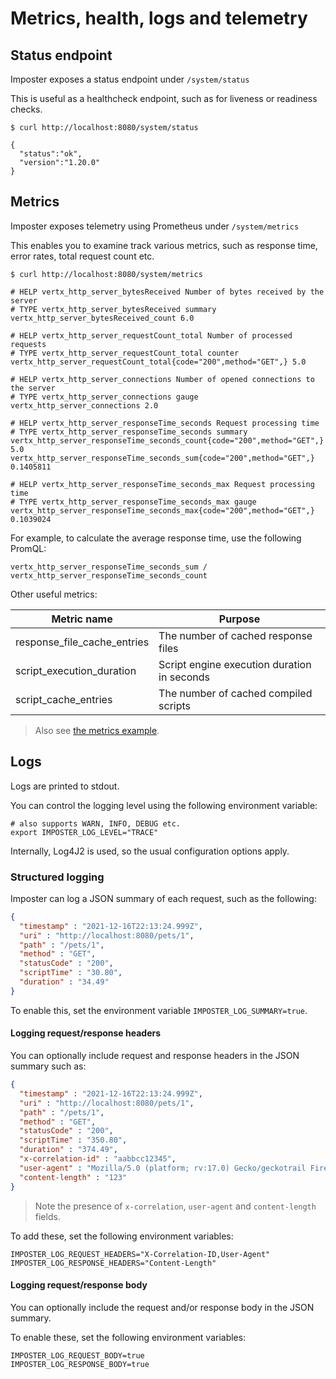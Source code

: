 # Metrics, health, logs and telemetry

## Status endpoint

Imposter exposes a status endpoint under `/system/status`

This is useful as a healthcheck endpoint, such as for liveness or readiness checks.

```shell
$ curl http://localhost:8080/system/status

{
  "status":"ok",
  "version":"1.20.0"
}
```

## Metrics

Imposter exposes telemetry using Prometheus under `/system/metrics`

This enables you to examine track various metrics, such as response time, error rates, total request count etc.

```shell
$ curl http://localhost:8080/system/metrics
    
# HELP vertx_http_server_bytesReceived Number of bytes received by the server
# TYPE vertx_http_server_bytesReceived summary
vertx_http_server_bytesReceived_count 6.0

# HELP vertx_http_server_requestCount_total Number of processed requests
# TYPE vertx_http_server_requestCount_total counter
vertx_http_server_requestCount_total{code="200",method="GET",} 5.0

# HELP vertx_http_server_connections Number of opened connections to the server
# TYPE vertx_http_server_connections gauge
vertx_http_server_connections 2.0

# HELP vertx_http_server_responseTime_seconds Request processing time
# TYPE vertx_http_server_responseTime_seconds summary
vertx_http_server_responseTime_seconds_count{code="200",method="GET",} 5.0
vertx_http_server_responseTime_seconds_sum{code="200",method="GET",} 0.1405811

# HELP vertx_http_server_responseTime_seconds_max Request processing time
# TYPE vertx_http_server_responseTime_seconds_max gauge
vertx_http_server_responseTime_seconds_max{code="200",method="GET",} 0.1039024
```

For example, to calculate the average response time, use the following PromQL:

    vertx_http_server_responseTime_seconds_sum / vertx_http_server_responseTime_seconds_count

Other useful metrics:

| Metric name                 | Purpose                                     |
|-----------------------------|---------------------------------------------|
| response_file_cache_entries | The number of cached response files         |
| script_execution_duration   | Script engine execution duration in seconds |
| script_cache_entries        | The number of cached compiled scripts       |

> Also see [the metrics example](https://github.com/imposter-project/imposter-jvm-engine/blob/main/examples/metrics).

## Logs

Logs are printed to stdout.

You can control the logging level using the following environment variable:
    
    # also supports WARN, INFO, DEBUG etc.
    export IMPOSTER_LOG_LEVEL="TRACE"

Internally, Log4J2 is used, so the usual configuration options apply.

### Structured logging

Imposter can log a JSON summary of each request, such as the following:

```json
{
  "timestamp" : "2021-12-16T22:13:24.999Z",
  "uri" : "http://localhost:8080/pets/1",
  "path" : "/pets/1",
  "method" : "GET",
  "statusCode" : "200",
  "scriptTime" : "30.80",
  "duration" : "34.49"
}
```

To enable this, set the environment variable `IMPOSTER_LOG_SUMMARY=true`.

#### Logging request/response headers

You can optionally include request and response headers in the JSON summary such as:

```json
{
  "timestamp" : "2021-12-16T22:13:24.999Z",
  "uri" : "http://localhost:8080/pets/1",
  "path" : "/pets/1",
  "method" : "GET",
  "statusCode" : "200",
  "scriptTime" : "350.80",
  "duration" : "374.49",
  "x-correlation-id" : "aabbcc12345",
  "user-agent" : "Mozilla/5.0 (platform; rv:17.0) Gecko/geckotrail Firefox/90",
  "content-length" : "123"
}
```

> Note the presence of `x-correlation`, `user-agent` and `content-length` fields.

To add these, set the following environment variables:

    IMPOSTER_LOG_REQUEST_HEADERS="X-Correlation-ID,User-Agent"
    IMPOSTER_LOG_RESPONSE_HEADERS="Content-Length"

#### Logging request/response body

You can optionally include the request and/or response body in the JSON summary.

To enable these, set the following environment variables:

    IMPOSTER_LOG_REQUEST_BODY=true
    IMPOSTER_LOG_RESPONSE_BODY=true
